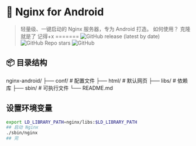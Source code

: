 # 🚀 Nginx for Android  
> 轻量级、一键启动的 Nginx 服务器，专为 Android 打造。
如何使用？
克隆就是了
记得+x
=======
![GitHub release (latest by date)](https://img.shields.io/github/v/release/290Tester/nginx-android)
![GitHub Repo stars](https://img.shields.io/github/stars/290Tester/nginx-android?style=social)
![GitHub](https://img.shields.io/github/license/290Tester/nginx-android)

## 📦 目录结构
nginx-android/ ├── conf/ # 配置文件 ├── html/ # 默认网页 ├── libs/ # 依赖库 ├── sbin/ # 可执行文件 └── README.md
## 设置环境变量
  ```bash
 export LD_LIBRARY_PATH=nginx/libs:$LD_LIBRARY_PATH
## 启动 Nginx
 ./sbin/nginx
## 完
